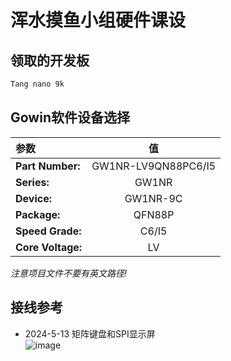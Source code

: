 # 浑水摸鱼小组硬件课设 #  

## 领取的开发板 ##

```markdown
Tang nano 9k
```

## Gowin软件设备选择 ##

| 参数 | 值 |
| :----- | :-----: |
| **Part Number:** | GW1NR-LV9QN88PC6/I5 |
| **Series:** | GW1NR |
| **Device:** | GW1NR-9C |
| **Package:** | QFN88P |
| **Speed Grade:** | C6/I5 |
| **Core Voltage:** | LV |

*注意项目文件不要有英文路径!*  

## 接线参考 ##

- 2024-5-13 矩阵键盘和SPI显示屏  
![image](https://github.com/Momuhoka/HardwareDesign/blob/main/photos/2024-5-13.jpg)  
